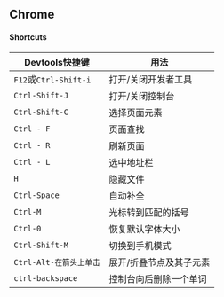 ## Chrome

#### Shortcuts

| Devtools快捷键 | 用法 |
| ---  | --- |
| `F12`或`Ctrl-Shift-i`| 打开/关闭开发者工具 |
| `Ctrl-Shift-J` | 打开/关闭控制台 |
| `Ctrl-Shift-C` | 选择页面元素 |
| `Ctrl - F ` | 页面查找 |
| `Ctrl - R ` | 刷新页面 |
| `Ctrl - L` | 选中地址栏 |
| `H` | 隐藏文件 |
| `Ctrl-Space` | 自动补全 |	
| `Ctrl-M` | 光标转到匹配的括号 |
| `Ctrl-0 `| 恢复默认字体大小 |
| `Ctrl-Shift-M`| 切换到手机模式 |
| `Ctrl-Alt-在箭头上单击` | 展开/折叠节点及其子元素 |
| `ctrl-backspace` | 控制台向后删除一个单词 |

